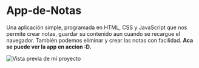 # App-de-Notas
Una aplicación simple, programada en HTML, CSS y JavaScript que nos permite crear notas, guardar su contenido aun cuando se recargue el navegador. También podemos eliminar y crear las notas con facilidad. **Aca se puede ver la app en accion :D.**

![Vista previa de mi proyecto](https://i.ibb.co/sjvmf3c/app-notas-ezgif-com-video-to-gif-converter.gif)
